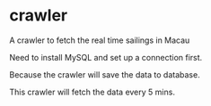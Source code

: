 # crawler
A crawler to fetch the real time sailings in Macau

Need to install MySQL and set up a connection first.

Because the crawler will save the data to database.

This crawler will fetch the data every 5 mins.
